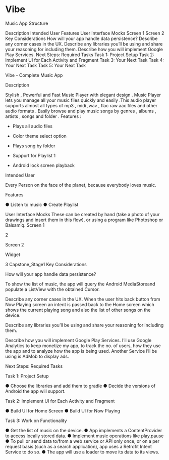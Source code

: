 # Vibe
Music App Structure

 
Description Intended User Features User Interface Mocks Screen 1 Screen 2 Key Considerations How will your app handle data persistence? Describe any corner cases in the UX. Describe any libraries you’ll be using and share your reasoning for including them. Describe how you will implement Google Play Services. Next Steps: Required Tasks Task 1: Project Setup Task 2: Implement UI for Each Activity and Fragment Task 3: Your Next Task Task 4: Your Next Task Task 5: Your Next Task 
 
 Vibe - Complete Music App 

Description  
 
Stylish , Powerful and Fast Music Player with elegant design . Music Player lets you manage all your music files quickly and easily .This audio player supports almost all types of mp3 , midi ,wav , flac raw aac files and other audio formats . Easily browse and play music songs by genres , albums , artists , songs and folder . Features : 
- Plays all audio files 
- Color theme select option 
- Plays song by folder 
- Support for Playlist 
1 

- Android  lock screen playback 
 
Intended User 
 
Every Person on the face of the planet, because everybody loves music. 
 
Features 
 
● Listen to music  ● Create Playlist 
 
User Interface Mocks These can be created by hand (take a photo of your drawings and insert them in this flow), or using a program like Photoshop or Balsamiq.  Screen 1  
 
2  
 
Screen 2 
 
 
Widget 
 
 
3 
Capstone_Stage1 
Key Considerations 
 
How will your app handle data persistence?  
 
To show the list of music, the app will query the Android MediaStore​ ​and populate a ListView​ with the obtained ​Cursor​.  
 
Describe any corner cases in the UX. When the user hits back button from Now Playing screen an intent is passed back to the Home screen which shows the current playing song and also the list of other songs on the device. 
 
 
Describe any libraries you’ll be using and share your reasoning for including them. 
 
Describe how you will implement Google Play Services. I’ll use Google Analytics to keep monetize my app, to track the no. of users, how they use the app and to analyze how the app is being used. Another Service i’ll be using is AdMob to display ads. 
 
 
 
Next Steps: Required Tasks 
 
 
Task 1: Project Setup 
 
 
 
● Choose the libraries and add them to gradle ● Decide the versions of Android the app will support. 
 
 

Task 2: Implement UI for Each Activity and Fragment 
 
 
● Build UI for Home Screen ● Build UI for Now Playing  
 
Task 3: Work on Functionality 
 
● Get the list of music on the device. ● App implements a ContentProvider to access locally stored data. ● Implement music operations like play,pause ● To pull or send data to/from a web service or API only once, or on a per request basis (such as a search application), app uses a Retrofit Intent Service to do so.  ● The app will use a loader to move its data to its views. 
 
 
